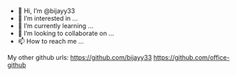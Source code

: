 - 👋 Hi, I’m @bijayy33
- 👀 I’m interested in ...
- 🌱 I’m currently learning ...
- 💞️ I’m looking to collaborate on ...
- 📫 How to reach me ...

My other github urls:
https://github.com/bijayy33
https://github.com/office-github


<!---
bijayy33/bijayy33 is a ✨ special ✨ repository because its `README.md` (this file) appears on your GitHub profile.
You can click the Preview link to take a look at your changes.
--->
